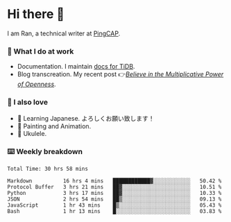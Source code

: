 # Hi there 👋

I am Ran, a technical writer at [PingCAP](https://pingcap.com/).

### 📝 What I do at work

- Documentation. I maintain [docs for TiDB](https://github.com/pingcap/docs).
- Blog transcreation. My recent post 👉[*Believe in the Multiplicative Power of Openness*](https://pingcap.com/blog/believe-in-the-multiplicative-power-of-openness-open-source-community).

### 🤠 I also love

- 💬 Learning Japanese. よろしくお願い致します！
- 🎨 Painting and Animation.
- 🎵 Ukulele.

### ⌨️ Weekly breakdown

<!--START_SECTION:waka-->

```text
Total Time: 30 hrs 58 mins

Markdown          16 hrs 4 mins   ████████████▓░░░░░░░░░░░░   50.42 %
Protocol Buffer   3 hrs 21 mins   ██▓░░░░░░░░░░░░░░░░░░░░░░   10.51 %
Python            3 hrs 17 mins   ██▓░░░░░░░░░░░░░░░░░░░░░░   10.33 %
JSON              2 hrs 54 mins   ██▒░░░░░░░░░░░░░░░░░░░░░░   09.13 %
JavaScript        1 hr 43 mins    █▒░░░░░░░░░░░░░░░░░░░░░░░   05.43 %
Bash              1 hr 13 mins    █░░░░░░░░░░░░░░░░░░░░░░░░   03.83 %
```

<!--END_SECTION:waka-->
